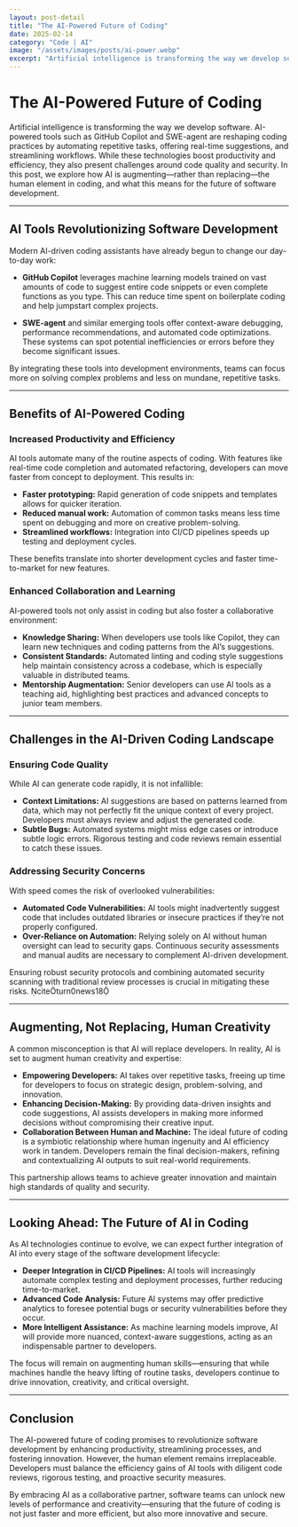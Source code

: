```yaml
---
layout: post-detail
title: "The AI-Powered Future of Coding"
date: 2025-02-14
category: "Code | AI"
image: "/assets/images/posts/ai-power.webp"
excerpt: "Artificial intelligence is transforming the way we develop software. AI-powered tools such as GitHub Copilot and SWE-agent are reshaping coding practices by automating repetitive tasks, offering real-time suggestions, and streamlining workflows. While these technologies boost productivity and efficiency, they also present challenges around code quality and security. In this post, we explore how AI is augmenting—rather than replacing—the human element in coding, and what this means for the future of software development."
---
```


# The AI-Powered Future of Coding

Artificial intelligence is transforming the way we develop software. AI-powered tools such as GitHub Copilot and SWE-agent are reshaping coding practices by automating repetitive tasks, offering real-time suggestions, and streamlining workflows. While these technologies boost productivity and efficiency, they also present challenges around code quality and security. In this post, we explore how AI is augmenting—rather than replacing—the human element in coding, and what this means for the future of software development.

---

## AI Tools Revolutionizing Software Development

Modern AI-driven coding assistants have already begun to change our day-to-day work:
  
- **GitHub Copilot** leverages machine learning models trained on vast amounts of code to suggest entire code snippets or even complete functions as you type. This can reduce time spent on boilerplate coding and help jumpstart complex projects.
  
- **SWE-agent** and similar emerging tools offer context-aware debugging, performance recommendations, and automated code optimizations. These systems can spot potential inefficiencies or errors before they become significant issues.

By integrating these tools into development environments, teams can focus more on solving complex problems and less on mundane, repetitive tasks.

---

## Benefits of AI-Powered Coding

### Increased Productivity and Efficiency

AI tools automate many of the routine aspects of coding. With features like real-time code completion and automated refactoring, developers can move faster from concept to deployment. This results in:
  
- **Faster prototyping:** Rapid generation of code snippets and templates allows for quicker iteration.
- **Reduced manual work:** Automation of common tasks means less time spent on debugging and more on creative problem-solving.
- **Streamlined workflows:** Integration into CI/CD pipelines speeds up testing and deployment cycles.

These benefits translate into shorter development cycles and faster time-to-market for new features.

### Enhanced Collaboration and Learning

AI-powered tools not only assist in coding but also foster a collaborative environment:
  
- **Knowledge Sharing:** When developers use tools like Copilot, they can learn new techniques and coding patterns from the AI’s suggestions.
- **Consistent Standards:** Automated linting and coding style suggestions help maintain consistency across a codebase, which is especially valuable in distributed teams.
- **Mentorship Augmentation:** Senior developers can use AI tools as a teaching aid, highlighting best practices and advanced concepts to junior team members.

---

## Challenges in the AI-Driven Coding Landscape

### Ensuring Code Quality

While AI can generate code rapidly, it is not infallible:
  
- **Context Limitations:** AI suggestions are based on patterns learned from data, which may not perfectly fit the unique context of every project. Developers must always review and adjust the generated code.
- **Subtle Bugs:** Automated systems might miss edge cases or introduce subtle logic errors. Rigorous testing and code reviews remain essential to catch these issues.
  
### Addressing Security Concerns

With speed comes the risk of overlooked vulnerabilities:
  
- **Automated Code Vulnerabilities:** AI tools might inadvertently suggest code that includes outdated libraries or insecure practices if they’re not properly configured.
- **Over-Reliance on Automation:** Relying solely on AI without human oversight can lead to security gaps. Continuous security assessments and manual audits are necessary to complement AI-driven development.
  
Ensuring robust security protocols and combining automated security scanning with traditional review processes is crucial in mitigating these risks. citeturn0news18

---

## Augmenting, Not Replacing, Human Creativity

A common misconception is that AI will replace developers. In reality, AI is set to augment human creativity and expertise:
  
- **Empowering Developers:** AI takes over repetitive tasks, freeing up time for developers to focus on strategic design, problem-solving, and innovation.
- **Enhancing Decision-Making:** By providing data-driven insights and code suggestions, AI assists developers in making more informed decisions without compromising their creative input.
- **Collaboration Between Human and Machine:** The ideal future of coding is a symbiotic relationship where human ingenuity and AI efficiency work in tandem. Developers remain the final decision-makers, refining and contextualizing AI outputs to suit real-world requirements.

This partnership allows teams to achieve greater innovation and maintain high standards of quality and security.

---

## Looking Ahead: The Future of AI in Coding

As AI technologies continue to evolve, we can expect further integration of AI into every stage of the software development lifecycle:
  
- **Deeper Integration in CI/CD Pipelines:** AI tools will increasingly automate complex testing and deployment processes, further reducing time-to-market.
- **Advanced Code Analysis:** Future AI systems may offer predictive analytics to foresee potential bugs or security vulnerabilities before they occur.
- **More Intelligent Assistance:** As machine learning models improve, AI will provide more nuanced, context-aware suggestions, acting as an indispensable partner to developers.
  
The focus will remain on augmenting human skills—ensuring that while machines handle the heavy lifting of routine tasks, developers continue to drive innovation, creativity, and critical oversight.

---

## Conclusion

The AI-powered future of coding promises to revolutionize software development by enhancing productivity, streamlining processes, and fostering innovation. However, the human element remains irreplaceable. Developers must balance the efficiency gains of AI tools with diligent code reviews, rigorous testing, and proactive security measures.

By embracing AI as a collaborative partner, software teams can unlock new levels of performance and creativity—ensuring that the future of coding is not just faster and more efficient, but also more innovative and secure.